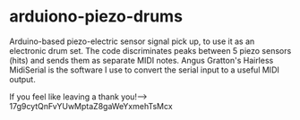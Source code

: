 # arduiono-piezo-drums
Arduino-based piezo-electric sensor signal pick up, to use it as an electronic drum set. The code discriminates peaks between 5 piezo sensors (hits) and sends them as separate MIDI notes. Angus Gratton's Hairless MidiSerial is the software I use to convert the serial input to a useful MIDI output.

If you feel like leaving a thank you!--> 17g9cytQnFvYUwMptaZ8gaWeYxmehTsMcx
